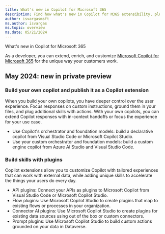 ```yaml
---
title: What's new in Copilot for Microsoft 365
description: Find how what's new in Copilot for M365 extensibility, plugins, declarative copilots, custom engine copilots, connectors and more.
author: isvargasmsft
ms.author: isvargas
ms.topic: overview
ms.date: 05/21/2024
---
```


What's new in Copilot for Microsoft 365

As a developer, you can extend, enrich, and customize [Microsoft Copilot for Microsoft 365](/microsoft-365-copilot/microsoft-365-copilot-overview) for the unique way your customers work.

## May 2024: new in private preview

### Build your own copilot and publish it as a Copilot extension

When you build your own copilots, you have deeper control over the user experience. Focus responses on custom instructions, ground them in your files, and plug additional skills with actions. With your own copilots, you can extend Copilot responses with in-context handoffs or focus the experience for your use case.

- Use Copilot's orchestrator and foundation models: build a declarative copilot from Visual Studio Code or Microsoft Copilot Studio.
- Use your custom orchestrator and foundation models: build a custom engine copilot from Azure AI Studio and Visual Studio Code.

### Build skills with plugins

Copilot extensions allow you to customize Copilot with tailored experiences that can work with external data, while adding unique skills to accelerate the things your users do every day.

- API plugins: Connect your APIs as plugins to Microsoft Copilot from Visual Studio Code or Microsoft Copilot Studio.
- Flow plugins: Use Microsoft Copilot Studio to create plugins that map to existing flows or processes in your organization.
- Connector AI plugins: Use Microsoft Copilot Studio to create plugins for existing data sources using out of the box or custom connectors.
- Prompt plugins: Use Microsoft Copilot Studio to build custom actions grounded on your data in Dataverse.

